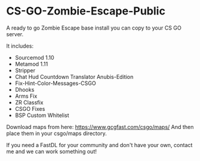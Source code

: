 # CS-GO-Zombie-Escape-Public
A ready to go Zombie Escape base install you can copy to your CS GO server. 

It includes:
* Sourcemod 1.10
* Metamod 1.11
* Stripper
* Chat Hud Countdown Translator Anubis-Edition
* Fix-Hint-Color-Messages-CSGO
* Dhooks
* Arms Fix
* ZR Classfix
* CSGO Fixes
* BSP Custom Whitelist

Download maps from here: https://www.gcgfast.com/csgo/maps/
And then place them in your csgo/maps directory.

If you need a FastDL for your community and don't have your own, contact me and we can work something out!
